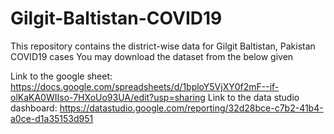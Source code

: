 # Gilgit-Baltistan-COVID19
This repository contains the district-wise data for Gilgit Baltistan, Pakistan COVID19 cases
You may download the dataset from the below given 

Link to the google sheet: https://docs.google.com/spreadsheets/d/1bploY5VjXY0f2mF--if-olKaKA0WIIso-7HXoUo93UA/edit?usp=sharing
Link to the data studio dashboard: https://datastudio.google.com/reporting/32d28bce-c7b2-41b4-a0ce-d1a35153d951

